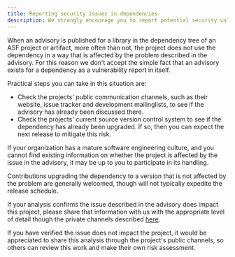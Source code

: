 ```yaml
---
title: Reporting security issues in dependencies
description: We strongly encourage you to report potential security vulnerabilities privately, before disclosing them in a public forum.
---
```


When an advisory is published for a library in the dependency tree of an ASF project or artifact, more often than not, the project does not use the dependency in a way that is affected by the problem described in the advisory. For this reason we don't accept the simple fact that an advisory exists for a dependency as a vulnerability report in itself.

Practical steps you can take in this situation are:

* Check the projects' public communication channels, such as their website, issue tracker and development mailinglists, to see if the advisory has already been discussed there.
* Check the projects' current source version control system to see if the dependency has already been upgraded. If so, then you can expect the next release to mitigate this risk.

If your organization has a mature software engineering culture, and you cannot find existing information on whether the project is affected by the issue in the advisory, it may be up to you to participate in its handling.

Contributions upgrading the dependency to a version that is not affected by the problem are generally welcomed, though will not typically expedite the release schedule.

If your analysis confirms the issue described in the advisory does impact this project, please share that information with us with the appropriate level of detail though the private channels described [here](https://security.apache.org/report-code).

If you have verified the issue does not impact the project, it would be appreciated to share this analysis through the project's public channels, so others can review this work and make their own risk assessment.

